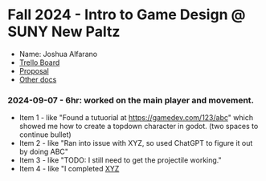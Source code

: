 # Fall 2024 - Intro to Game Design @ SUNY New Paltz
* Name: Joshua Alfarano
* [Trello Board](https://trello.com/b/OxphJGYl/new-paltz-game-design-final-project-template)
* [Proposal](https://drive.google.com/file/d/1yC7JtO5aYezi7_7ROdvto446HfgG_WDr/view?usp=sharing)
* [Other docs](todo)

### 2024-09-07 - 6hr: worked on the main player and movement.
* Item 1 - like "Found a tutuorial at https://gamedev.com/123/abc" which showed me how to create a
  topdown character in godot. (two spaces to continue bullet)
* Item 2 - like "Ran into issue with XYZ, so used ChatGPT to figure it out by doing ABC"
* Item 3 - like "TODO: I still need to get the projectile working."
* Item 4 - like "I completed [XYZ](some-link-to-ticket)

